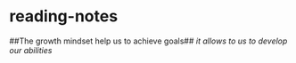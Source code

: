 # reading-notes
##The growth mindset help us to achieve goals##
*it allows to us to develop our abilities*





